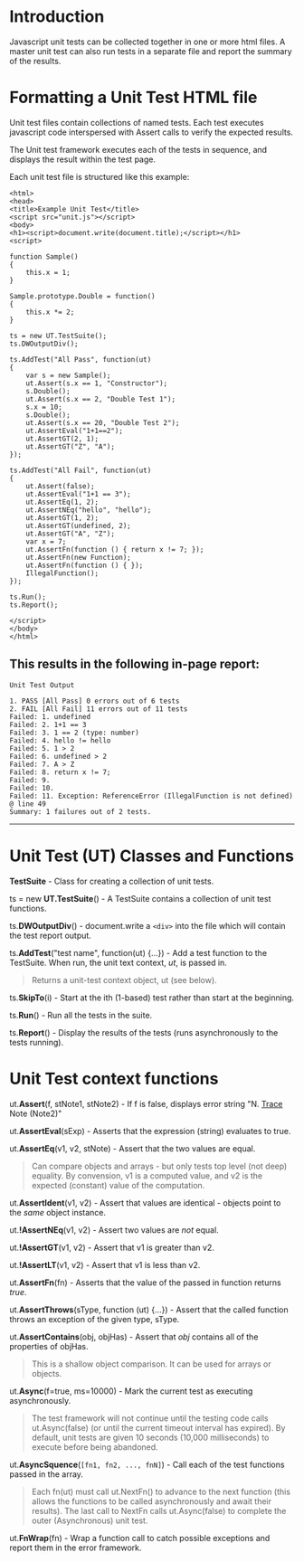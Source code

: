 # Introduction #

Javascript unit tests can be collected together in one or more html files.  A master unit test can also run tests in a separate file and report the summary of the results.

# Formatting a Unit Test HTML file #

Unit test files contain collections of named tests.  Each test executes javascript code interspersed with Assert calls to verify the expected results.

The Unit test framework executes each of the tests in sequence, and displays the result within the test page.

Each unit test file is structured like this example:

```
<html>
<head>
<title>Example Unit Test</title>
<script src="unit.js"></script>
<body>
<h1><script>document.write(document.title);</script></h1>
<script>

function Sample()
{
	this.x = 1;
}

Sample.prototype.Double = function()
{
	this.x *= 2;
}

ts = new UT.TestSuite();
ts.DWOutputDiv();

ts.AddTest("All Pass", function(ut)
{
	var s = new Sample();
	ut.Assert(s.x == 1, "Constructor");
	s.Double();
	ut.Assert(s.x == 2, "Double Test 1");
	s.x = 10;
	s.Double();
	ut.Assert(s.x == 20, "Double Test 2");
	ut.AssertEval("1+1==2");
	ut.AssertGT(2, 1);
	ut.AssertGT("Z", "A");
});

ts.AddTest("All Fail", function(ut)
{
	ut.Assert(false);
	ut.AssertEval("1+1 == 3");
	ut.AssertEq(1, 2);
	ut.AssertNEq("hello", "hello");
	ut.AssertGT(1, 2);
	ut.AssertGT(undefined, 2);
	ut.AssertGT("A", "Z");
	var x = 7;
	ut.AssertFn(function () { return x != 7; });
	ut.AssertFn(new Function);
	ut.AssertFn(function () { });
	IllegalFunction();
});

ts.Run();
ts.Report();

</script>
</body>
</html>
```

This results in the following in-page report:
---
```
Unit Test Output

1. PASS [All Pass] 0 errors out of 6 tests
2. FAIL [All Fail] 11 errors out of 11 tests
Failed: 1. undefined
Failed: 2. 1+1 == 3
Failed: 3. 1 == 2 (type: number)
Failed: 4. hello != hello
Failed: 5. 1 > 2
Failed: 6. undefined > 2
Failed: 7. A > Z
Failed: 8. return x != 7;
Failed: 9.
Failed: 10.
Failed: 11. Exception: ReferenceError (IllegalFunction is not defined) @ line 49
Summary: 1 failures out of 2 tests.
```
---

# Unit Test (UT) Classes and Functions #

**TestSuite** - Class for creating a collection of unit tests.

ts = new **UT.TestSuite**() - A TestSuite contains a collection of unit test functions.

ts.**DWOutputDiv**() - document.write a ` <div> ` into the file which will contain the test report output.

ts.**AddTest**("test name", function(ut) {...}) - Add a test function to the TestSuite.  When run, the unit text context, _ut_, is passed in.
> Returns a unit-test context object, ut (see below).

ts.**SkipTo**(i) - Start at the ith (1-based) test rather than start at the beginning.

ts.**Run**() - Run all the tests in the suite.

ts.**Report**() - Display the results of the tests (runs asynchronously to the tests running).

# Unit Test context functions #

ut.**Assert**(f, stNote1, stNote2) - If f is false, displays error string "N. [Trace](Trace.md) Note (Note2)"

ut.**AssertEval**(sExp) - Asserts that the expression (string) evaluates to true.

ut.**AssertEq**(v1, v2, stNote) - Assert that the two values are equal.
> Can compare objects and arrays - but only tests top level (not deep) equality.  By convension, v1 is a computed value, and v2 is the expected (constant) value of the computation.

ut.**AssertIdent**(v1, v2) - Assert that values are identical - objects point to the _same_ object instance.

ut.**!AssertNEq**(v1, v2) - Assert two values are _not_ equal.

ut.**!AssertGT**(v1, v2) - Assert that v1 is greater than v2.

ut.**!AssertLT**(v1, v2) - Assert that v1 is less than v2.

ut.**AssertFn**(fn) - Asserts that the value of the passed in function returns _true_.

ut.**AssertThrows**(sType, function (ut) {...}) - Assert that the called function throws an exception of the given type, sType.

ut.**AssertContains**(obj, objHas) - Assert that _obj_ contains all of the properties of objHas.
> This is a shallow object comparison.  It can be used for arrays or objects.

ut.**Async**(f=true, ms=10000) - Mark the current test as executing asynchronously.
> The test framework will not continue until the testing code calls ut.Async(false) (or
> until the current timeout interval has expired).  By default, unit tests are given 10
> seconds (10,000 milliseconds) to execute before being abandoned.

ut.**AsyncSquence**(` [fn1, fn2, ..., fnN] `) - Call each of the test functions passed in the array.
> Each fn(ut) must call ut.NextFn() to advance to the next function (this allows the functions to be called asynchronously and await their results).
> The last call to NextFn calls ut.Async(false) to complete the outer (Asynchronous) unit test.

ut.**FnWrap**(fn) - Wrap a function call to catch possible exceptions and report them in the error framework.